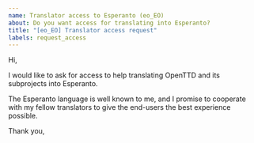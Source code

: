 ```yaml
---
name: Translator access to Esperanto (eo_EO)
about: Do you want access for translating into Esperanto?
title: "[eo_EO] Translator access request"
labels: request_access
---
```


<!-- translator: eo_EO -->
<!-- Please do not edit the header of this template. If you have something to add, do this at the end. -->

Hi,

I would like to ask for access to help translating OpenTTD and its subprojects into Esperanto.

The Esperanto language is well known to me, and I promise to cooperate with my fellow translators to give the end-users the best experience possible.

<!-- DO NOT modify anything above this line; feel free to add a personal touch below this line -->

Thank you,
